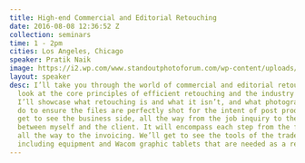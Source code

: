 ```yaml
---
title: High-end Commercial and Editorial Retouching
date: 2016-08-08 12:36:52 Z
collection: seminars
time: 1 - 2pm
cities: Los Angeles, Chicago
speaker: Pratik Naik
image: https://i2.wp.com/www.standoutphotoforum.com/wp-content/uploads/2015/07/Steve-Image-1.png?w=1184
layout: speaker
desc: I’ll take you through the world of commercial and editorial retouching. We’ll
  look at the core principles of efficient retouching and the industry standards.
  I’ll showcase what retouching is and what it isn’t, and what photographers should
  do to ensure the files are perfectly shot for the intent of post production. You’ll
  get to see the business side, all the way from the job inquiry to the communication
  between myself and the client. It will encompass each step from the first e-mail
  all the way to the invoicing. We’ll get to see the tools of the trade as a retoucher,
  including equipment and Wacom graphic tablets that are needed as a retoucher.
---
```

